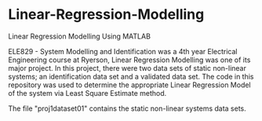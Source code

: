 # Linear-Regression-Modelling
Linear Regression Modelling Using MATLAB

ELE829 - System Modelling and Identification was a 4th year Electrical Engineering course at Ryerson, Linear Regression Modelling
was one of its major project. In this project, there were two data sets of static non-linear systems; an identification data set and 
a validated data set. The code in this repository was used to determine the appropriate Linear Regression Model of the system via 
Least Square Estimate method. 

The file "proj1dataset01" contains the static non-linear systems data sets.
